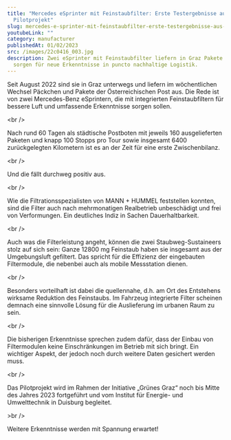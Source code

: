 ```yaml
---
title: "Mercedes eSprinter mit Feinstaubfilter: Erste Testergebnisse aus Grazer
  Pilotprojekt"
slug: mercedes-e-sprinter-mit-feinstaubfilter-erste-testergebnisse-aus-grazer-pilotprojekt
youtubeLink: ""
category: manufacturer
publishedAt: 01/02/2023
src: /images/22c0416_003.jpg
description: Zwei eSprinter mit Feinstaubfilter liefern in Graz Pakete aus und
  sorgen für neue Erkenntnisse in puncto nachhaltige Logistik.
---
```

Seit August 2022 sind sie in Graz unterwegs und liefern im wöchentlichen Wechsel Päckchen und Pakete der Österreichischen Post aus. Die Rede ist von zwei Mercedes-Benz eSprintern, die mit integrierten Feinstaubfiltern für bessere Luft und umfassende Erkenntnisse sorgen sollen.

<﻿br />

Nach rund 60 Tagen als städtische Postboten mit jeweils 160 ausgelieferten Paketen und knapp 100 Stopps pro Tour sowie insgesamt 6400 zurückgelegten Kilometern ist es an der Zeit für eine erste Zwischenbilanz.

<﻿br />

Und die fällt durchweg positiv aus.

<﻿br />

Wie die Filtrationsspezialisten von MANN + HUMMEL feststellen konnten, sind die Filter auch nach mehrmonatigen Realbetrieb unbeschädigt und frei von Verformungen. Ein deutliches Indiz in Sachen Dauerhaltbarkeit.

<﻿br />

Auch was die Filterleistung angeht, können die zwei Staubweg-Sustaineers stolz auf sich sein: Ganze 12800 mg Feinstaub haben sie insgesamt aus der Umgebungsluft gefiltert. Das spricht für die Effizienz der eingebauten Filtermodule, die nebenbei auch als mobile Messstation dienen.

<﻿br />

Besonders vorteilhaft ist dabei die quellennahe, d.h. am Ort des Entstehens wirksame Reduktion des Feinstaubs. Im Fahrzeug integrierte Filter scheinen demnach eine sinnvolle Lösung für die Auslieferung im urbanen Raum zu sein.

<﻿br />

Die bisherigen Erkenntnisse sprechen zudem dafür, dass der Einbau von Filtermodulen keine Einschränkungen im Betrieb mit sich bringt. Ein wichtiger Aspekt, der jedoch noch durch weitere Daten gesichert werden muss.

<﻿br />

Das Pilotprojekt wird im Rahmen der Initiative „Grünes Graz“ noch bis Mitte des Jahres 2023 fortgeführt und vom Institut für Energie- und Umwelttechnik in Duisburg begleitet.

\>﻿br />

Weitere Erkenntnisse werden mit Spannung erwartet!
